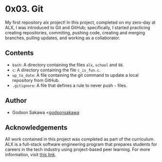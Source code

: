 # 0x03. Git
My first repository alx project! In this project, completed on my zero-day at ALX, I was introduced to Git and GitHub; specifically, I started practicing creating repositories, commiting, pushing code, creating and merging branches, pulling updates, and working as a collaborator.

## Contents
* `bash`: A directory containing the files `alx`, `school` and `98`.
* `c`: A directory containing the file `c_is_fun.c`.
* `up_to_date`: A file containing the git command to update a local repository from GitHub.
* `.gitignore`: A file that defines a rule to never push `~` files.

## Author
* Godson Sakawa <[godsonsakawa](https://github.com/godsonsakawa)

## Acknowledgements
All work contained in this project was completed as part of the curriculum.
ALX is a full-stack software engineering program that prepares students for careers in the tech industry using project-based peer learning. For more information, visit [this link](https://www.holbertonschool.com/).

